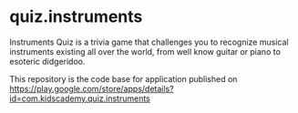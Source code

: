 # quiz.instruments

Instruments Quiz is a trivia game that challenges you to recognize musical instruments existing all over the world, from well know guitar or piano to esoteric didgeridoo.

This repository is the code base for application published on https://play.google.com/store/apps/details?id=com.kidscademy.quiz.instruments
